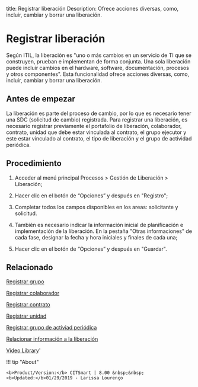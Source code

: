 title:  Registrar liberación 
Description: Ofrece acciones diversas, como, incluir, cambiar y borrar una liberación.
# Registrar liberación

Según ITIL, la liberación es "uno o más cambios en un servicio de TI que se construyen, prueban e implementan de forma conjunta. Una sola liberación puede incluir cambios en el hardware, software, documentación, procesos y otros componentes".
Esta funcionalidad ofrece acciones diversas, como, incluir, cambiar y borrar una liberación.

Antes de empezar
----------------

La liberación es parte del proceso de cambio, por lo que es
necesario tener una SDC (solicitud de cambio) registrada. Para registrar una
liberación, es necesario registrar previamente el portafolio de
liberación, colaborador, contrato, unidad que debe estar vinculada al contrato,
el grupo ejecutor y este estar vinculado al contrato, el tipo de liberación y el
grupo de actividad periódica.

Procedimiento
-------------

1.  Acceder al menú principal Procesos \> Gestión de Liberación \> Liberación;

2.  Hacer clic en el botón de “Opciones” y después en "Registro";

3.  Completar todos los campos disponibles en los areas: solicitante y
    solicitud.

4.  También es necesario indicar la información inicial de planificación e
    implementación de la liberación. En la pestaña "Otras informaciones" de cada
    fase, designar la fecha y hora iniciales y finales de cada una;

5.  Hacer clic en el botón de “Opciones” y después en "Guardar".

Relacionado
---------------

[Registrar grupo](/es-es/citsmart-platform-9/initial-settings/access-settings/user/register-groups.html)

[Registrar colaborador](/es-es/citsmart-platform-9/initial-settings/access-settings/user/register-employee.html)

[Registrar contrato](/es-es/citsmart-platform-9/additional-features/contract-management/use/register-contract.html)

[Registrar unidad](/es-es/citsmart-platform-9/platform-administration/region-and-language/register-unit.html)

[Registrar grupo de activiad periódica](/es-es/citsmart-platform-9/additional-features/automation-of-operation/configuration/periodic-activity-group.html)

[Relacionar información a la liberación](/es-es/citsmart-platform-9/processes/release/use/relate-information-to-release.html)

<i class='fa fa-youtube-play  fa-2x' style='color:#97ce17;vertical-align: middle;'> </i> [Video Library](https://www.youtube.com/playlist?list=PLB5qK2uzf2RPdiRF4nIuCkAvXedNFV-af)'

!!! tip "About"

    <b>Product/Version:</b> CITSmart | 8.00 &nbsp;&nbsp;
    <b>Updated:</b>01/29/2019 - Larissa Lourenço

